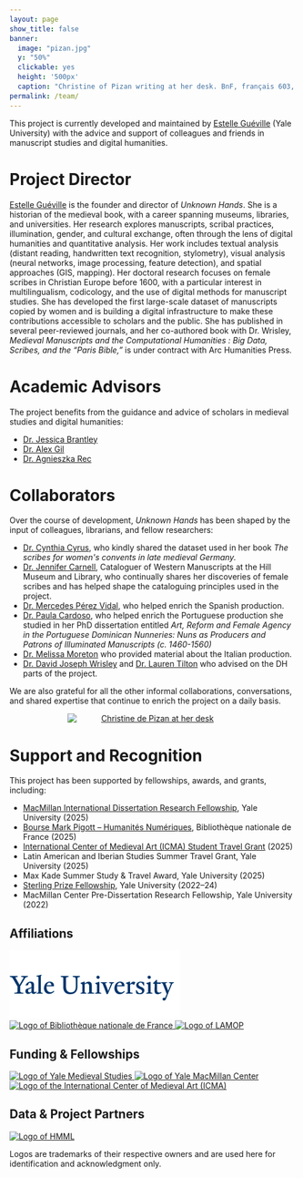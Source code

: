 ```yaml
---
layout: page
show_title: false
banner:
  image: "pizan.jpg"
  y: "50%"
  clickable: yes
  height: '500px'
  caption: "Christine of Pizan writing at her desk. BnF, français 603, f. 81v"
permalink: /team/
---
```

 
This project is currently developed and maintained by [Estelle Guéville](https://estellegueville.com) (Yale University) with the advice and support of colleagues and friends in manuscript studies and digital humanities.

# Project Director
[Estelle Guéville](https://estellegueville.com) is the founder and director of *Unknown Hands*. She is a historian of the medieval book, with a career spanning museums, libraries, and universities. Her research explores manuscripts, scribal practices, illumination, gender, and cultural exchange, often through the lens of digital humanities and quantitative analysis. Her work includes textual analysis (distant reading, handwritten text recognition, stylometry), visual analysis (neural networks, image processing, feature detection), and spatial approaches (GIS, mapping). Her doctoral research focuses on female scribes in Christian Europe before 1600, with a particular interest in multilingualism, codicology, and the use of digital methods for manuscript studies. She has developed the first large-scale dataset of manuscripts copied by women and is building a digital infrastructure to make these contributions accessible to scholars and the public. She has published in several peer-reviewed journals, and her co-authored book with Dr. Wrisley, *Medieval Manuscripts and the Computational Humanities : Big Data, Scribes, and the “Paris Bible,”* is under contract with Arc Humanities Press. 

# Academic Advisors
The project benefits from the guidance and advice of scholars in medieval studies and digital humanities:
- [Dr. Jessica Brantley](https://english.yale.edu/people/tenured-and-tenure-track-faculty-professors/jessica-brantley)
- [Dr. Alex Gil](https://span-port.yale.edu/people/alexander-gil-fuentes)
- [Dr. Agnieszka Rec](https://beinecke.library.yale.edu/about/staff/agnieszka-rec)

# Collaborators
Over the course of development, *Unknown Hands* has been shaped by the input of colleagues, librarians, and fellow researchers:
  - [Dr. Cynthia Cyrus](https://music.unc.edu/graduate/phdalumni/phd-alumni-1990-1999/cynthia-j-cyrus-phd-1990/), who kindly shared the dataset used in her book *The scribes for women's convents in late medieval Germany.*
  - [Dr. Jennifer Carnell](https://hmml.org/about/staff/carnell/), Cataloguer of Western Manuscripts at the Hill Museum and Library, who continually shares her discoveries of female scribes and has helped shape the cataloguing principles used in the project.
  - [Dr. Mercedes Pérez Vidal](https://uam.academia.edu/MercedesPerezVidal), who helped enrich the Spanish production.
  - [Dr. Paula Cardoso](https://novaresearch.unl.pt/en/persons/paula-cardoso), who helped enrich the Portuguese production she studied in her PhD dissertation entitled *Art, Reform and Female Agency in the Portuguese Dominican Nunneries: Nuns as Producers and Patrons of Illuminated Manuscripts (c. 1460-1560)*
  - [Dr. Melissa Moreton](https://www.ias.edu/scholars/melissa-moreton) who provided material about the Italian production.
  - [Dr. David Joseph Wrisley](https://nyuad.nyu.edu/en/academics/divisions/arts-and-humanities/faculty/david-wrisley.html) and [Dr. Lauren Tilton](https://rhetoric.richmond.edu/faculty/ltilton/) who advised on the DH parts of the project.

We are also grateful for all the other informal collaborations, conversations, and shared expertise that continue to enrich the project on a daily basis.  


<a href="{{ '/img/75_cent_vi_43_f_0476.jpeg' | absolute_url }}" style="display:block; text-align:center;">
  <img src="{{ '/img/75_cent_vi_43_f_0476.jpeg' | absolute_url }}"
       alt="Christine de Pizan at her desk"
       style="max-width:300px; height:auto; margin:0 auto; display:block;" 
       caption='St. Birgitta at the writing desk, Nuremberg, Stadtbibliothek, Cent. VI 43f, f. 326v'/>   
</a>
  


# Support and Recognition
This project has been supported by fellowships, awards, and grants, including:
  - [MacMillan International Dissertation Research Fellowship](https://macmillan.yale.edu/), Yale University (2025)
  - [Bourse Mark Pigott – Humanités Numériques](https://www.bnf.fr/fr/appel-chercheurs-associes-2025-2026), Bibliothèque nationale de France (2025)
  - [International Center of Medieval Art (ICMA) Student Travel Grant](https://www.medievalart.org/) (2025)
  - Latin American and Iberian Studies Summer Travel Grant, Yale University (2025)
  - Max Kade Summer Study & Travel Award, Yale University (2025)
  - [Sterling Prize Fellowship](https://gsas.yale.edu/funding-aid/internal-fellowships/sterling-prize-fellowship), Yale University (2022–24)
  - MacMillan Center Pre-Dissertation Research Fellowship, Yale University (2022)



<div class="logo-wall" aria-labelledby="affiliations">
  <h2 id="affiliations">Affiliations</h2>
  <div class="logo-grid">
    <a href="https://www.yale.edu/" target="_blank" rel="noopener">
      <img src="/img/logos/yale.png" alt="Logo of Yale University" loading="lazy">
    </a>
    <a href="https://www.bnf.fr/" target="_blank" rel="noopener">
      <img src="/assets/img/logos/bnf.png" alt="Logo of Bibliothèque nationale de France" loading="lazy">
    </a>
    <a href="https://lamop.pantheonsorbonne.fr/" target="_blank" rel="noopener">
      <img src="/assets/img/logos/lamop.png" alt="Logo of LAMOP" loading="lazy">
    </a>
  </div>
</div>

<div class="logo-wall" aria-labelledby="funding">
  <h2 id="funding">Funding & Fellowships</h2>
  <div class="logo-grid">
      <a href="https://medieval.yale.edu/" target="_blank" rel="noopener">
      <img src="/assets/img/logos/medievalstudies.png" alt="Logo of Yale Medieval Studies" loading="lazy">
    </a>
    <a href="https://macmillan.yale.edu/" target="_blank" rel="noopener">
      <img src="/assets/img/logos/macmillan.png" alt="Logo of Yale MacMillan Center" loading="lazy">
    </a>
    <a href="https://www.medievalart.org/" target="_blank" rel="noopener">
      <img src="/assets/img/logos/icma.webp" alt="Logo of the International Center of Medieval Art (ICMA)" loading="lazy">
    </a>
    <!-- Add more funders as needed -->
  </div>
</div>

<div class="logo-wall" aria-labelledby="partners">
  <h2 id="partners">Data & Project Partners</h2>
  <div class="logo-grid">
    <a href="https://hmml.org/" target="_blank" rel="noopener">
      <img src="/assets/img/logos/hmml.svg" alt="Logo of HMML" loading="lazy">
    </a>
    <!-- Example partner logos -->
  </div>
  <p class="logo-note">Logos are trademarks of their respective owners and are used here for identification and acknowledgment only.</p>
</div>

